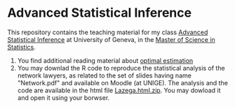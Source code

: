 # Advanced Statistical Inference

This repository contains the teaching material for my class [Advanced Statistical Inference](https://wwwi.unige.ch/cursus/programme-des-cours/web/teachings/details/2020-S403109?year=2020) at University of Geneva, in the [Master of Science in Statistics](https://www.unige.ch/gsem/en/programs/masters/statistics/). 



1. You find additional reading material about [optimal estimation](https://github.com/dvdlvc/Advanced-Statistical-Inference/blob/main/OptimalEstim_Additional_Material.zip) 
2. You may downlad the R code to reproduce the statistical analysis of the network lawyers, as related to the set of slides having name "Network.pdf" and available on Moodle (at UNIGE). The analysis and the code are available in the html file [Lazega.html.zip](https://github.com/dvdlvc/Advanced-Statistical-Inference/blob/main/Lazega.html.zip). You may dowload it and open it using your borwser. 

